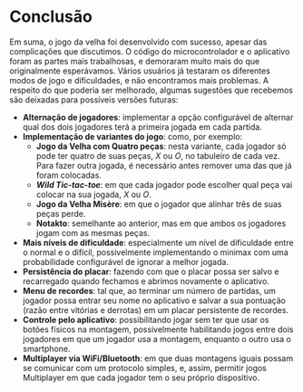 <!-- LTeX: language=pt-BR -->

# Conclusão

Em suma, o jogo da velha foi desenvolvido com sucesso, apesar das complicações
que discutimos. O código do microcontrolador e o aplicativo foram as partes mais
trabalhosas, e demoraram muito mais do que originalmente esperávamos. Vários
usuários já testaram os diferentes modos de jogo e dificuldades, e não
encontramos mais problemas. A respeito do que poderia ser melhorado, algumas
sugestões que recebemos são deixadas para possíveis versões futuras:

- **Alternação de jogadores**: implementar a opção configurável de alternar qual
  dos dois jogadores terá a primeira jogada em cada partida.
- **Implementação de variantes do jogo**: como, por exemplo:
  - **Jogo da Velha com Quatro peças**: nesta variante, cada jogador só pode ter
    quatro de suas peças, _X_ ou _O_, no tabuleiro de cada vez. Para fazer outra
    jogada, é necessário antes remover uma das que já foram colocadas.
  - _**Wild Tic-tac-toe**_: em que cada jogador pode escolher qual peça vai
    colocar na sua jogada, _X_ ou _O_.
  - **Jogo da Velha Misère**: em que o jogador que alinhar três de suas peças
    perde.
  - **Notakto**: semelhante ao anterior, mas em que ambos os jogadores jogam com
    as mesmas peças.
- **Mais níveis de dificuldade**: especialmente um nível de dificuldade entre o
  normal e o difícil, possivelmente implementando o minimax com uma
  probabilidade configurável de ignorar a melhor jogada.
- **Persistência do placar**: fazendo com que o placar possa ser salvo e
  recarregado quando fechamos e abrimos novamente o aplicativo.
- **Menu de recordes**: tal que, ao terminar um número de partidas, um jogador
  possa entrar seu nome no aplicativo e salvar a sua pontuação (razão entre
  vitórias e derrotas) em um placar persistente de recordes.
- **Controle pelo aplicativo**: possibilitando jogar sem ter que usar os botões
  físicos na montagem, possivelmente habilitando jogos entre dois jogadores em
  que um jogador usa a montagem, enquanto o outro usa o smartphone.
- **Multiplayer via WiFi/Bluetooth**: em que duas montagens iguais possam se
  comunicar com um protocolo simples, e, assim, permitir jogos Multiplayer em
  que cada jogador tem o seu próprio dispositivo.